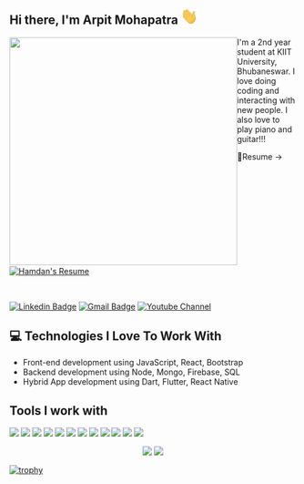 <h2> Hi there, I'm Arpit Mohapatra <img src="https://raw.githubusercontent.com/ABSphreak/ABSphreak/master/gifs/Hi.gif" width="30px"></h2><img width="400" height="400" align='left' src="https://cdn140.picsart.com/273502327002211.png?type=webp&to=min&r=640">
I'm a 2nd year student at KIIT University, Bhubaneswar. I love doing coding and interacting with new people. I also love to play piano and guitar!!!

<br />

📝Resume -> <a href="https://drive.google.com/drive/folders/1OBEn8o0w-079Cdbs62nF_dSlhwExK-5x?usp=sharing"><img align="center" alt="Hamdan's Resume" width="35px" src="https://img.favpng.com/15/9/18/portable-network-graphics-logo-vector-graphics-graphic-design-png-favpng-5wCajMHRHaUEErhMSqC4HZ6MQ.jpg" /></a>

<br />

[![Linkedin Badge](https://img.shields.io/badge/-arpit-blue?style=flat-square&logo=Linkedin&logoColor=white&link=https://www.linkedin.com/in/arpit-mohapatra-b40aa9120/)](https://www.linkedin.com/in/arpit-mohapatra-b40aa9120/) [![Gmail Badge](https://img.shields.io/badge/-arpit.mohapatra19@gmail.com-c14438?style=flat-square&logo=Gmail&logoColor=white&link=mailto:arpit.mohapatra19@gmail.com)](mailto:arpit.mohapatra19@gmail.com) [![Youtube Channel](https://img.shields.io/badge/-Arpit%20Mohapatra-c14438?style=flat-square&logo=Youtube&link=https://www.youtube.com/channel/UC-HTcLSHfzWM_dch6Di3uWw/)](https://www.youtube.com/channel/UC-HTcLSHfzWM_dch6Di3uWw/)

## :computer: Technologies I Love To Work With
* Front-end development using  JavaScript, React, Bootstrap
* Backend development using Node, Mongo, Firebase, SQL
* Hybrid App development using Dart, Flutter, React Native

## Tools I work with
 <img src = 'https://raw.githubusercontent.com/MarikIshtar007/MarikIshtar007/master/images/git.svg' height='30'/> <img src = 'https://image.flaticon.com/icons/svg/919/919853.svg' width='30'/> <img src = 'https://image.flaticon.com/icons/svg/919/919851.svg' width='30'/> <img src = 'https://github.com/MarikIshtar007/MarikIshtar007/blob/master/images/js.svg' width='30'/> <img src = 'https://raw.githubusercontent.com/MarikIshtar007/MarikIshtar007/master/images/flutter-logo.svg' width='23'/>  <img src = 'https://github.com/MarikIshtar007/MarikIshtar007/blob/master/images/flask.png' width='30'/>  <img src = 'https://icon-library.com/images/node-js-icon/node-js-icon-8.jpg' width='27'/> <img src = 'https://github.com/MarikIshtar007/MarikIshtar007/blob/master/images/cpp.svg' width='30'/> <img src = 'https://image.flaticon.com/icons/svg/919/919856.svg' width='30'/> <img src = 'https://upload-icon.s3.us-east-2.amazonaws.com/uploads/icons/png/3556671901536211770-512.png' width='30'/> <img src = 'https://upload.wikimedia.org/wikipedia/commons/thumb/1/17/GraphQL_Logo.svg/1200px-GraphQL_Logo.svg.png' width='30'/> <img src = 'https://d2eip9sf3oo6c2.cloudfront.net/tags/images/000/001/216/thumb/apollo-seeklogo.com_%281%29.png' width='30'/>

<p align=center>
<img src = "https://github-readme-stats.vercel.app/api?username=marpit19&&show_icons=true&title_color=ffffff&icon_color=bb2acf&text_color=daf7dc&bg_color=151515">
<img src = "https://github-readme-stats.vercel.app/api/top-langs/?username=marpit19&hide=css,java,html&theme=tokyonight">
 </p>
 
[![trophy](https://github-profile-trophy.vercel.app/?username=marpit19&theme=onedark)](https://github.com/ryo-ma/github-profile-trophy)

